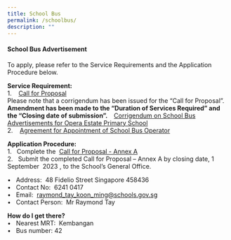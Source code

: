 ```yaml
---
title: School Bus
permalink: /schoolbus/
description: ""
---
```

<h4><strong>School Bus Advertisement</strong></h4>

<p> To apply, please refer to the Service Requirements and the Application Procedure below.</p>


<p><b>Service Requirement:</b><br>
1. &nbsp;&nbsp;&nbsp;<a href="https://go.gov.sg/t6pj2z">Call for Proposal</a><br>
Please note that a corrigendum has been issued for the “Call for Proposal”. <b>Amendment has been made to the “Duration of Services Required” and the “Closing date of submission”. </b>&nbsp;&nbsp;&nbsp;<a href="https://go.gov.sg/p5o6w2">Corrigendum on School Bus Advertisements for Opera Estate Primary School</a><br>
	2. &nbsp;&nbsp;&nbsp;<a href="https://go.gov.sg/tl5ure">Agreement for Appointment of School Bus Operator</a><br></p>

<p><b>Application Procedure:</b><br>
1. &nbsp; Complete the &nbsp;<a href="https://go.gov.sg/yux0xw">Call for Proposal - Annex A</a><br>
2. &nbsp; Submit the completed Call for Proposal – Annex A by closing date, 1 September &nbsp;2023 , to the School’s General Office. <br>

	

• &nbsp; Address:&nbsp; 48 Fidelio Street Singapore 458436<br>
• &nbsp; Contact No:&nbsp; 6241 0417 <br>
• &nbsp; Email:&nbsp; raymond_tay_koon_ming@schools.gov.sg <br>
• &nbsp; Contact Person:&nbsp; Mr Raymond Tay <br>

</p>

<p><b>How do I get there?</b><br>
• &nbsp; Nearest MRT: &nbsp;Kembangan <br>
• &nbsp; Bus number: 42 <br>
	


</p>
